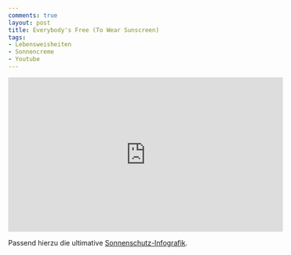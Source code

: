 ```yaml
---
comments: true
layout: post
title: Everybody's Free (To Wear Sunscreen)
tags:
- Lebensweisheiten
- Sonnencreme
- Youtube
---
```


<iframe width="560" height="315" src="http://www.youtube.com/embed/sTJ7AzBIJoI" frameborder="0"> </iframe>

Passend hierzu die ultimative <a href="http://hypertechtronium.com/die-grosse-sonnenschutz-infografik">Sonnenschutz-Infografik</a>.
